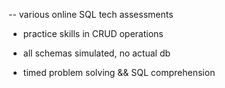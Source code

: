 -- various online SQL tech assessments


- practice skills in CRUD operations

- all schemas simulated, no actual db

- timed problem solving && SQL comprehension